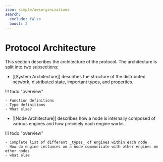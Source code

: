 ```yaml
---
icon: simple/awsorganizations
search:
  exclude: false
  boost: 2
---
```


# Protocol Architecture

This section describes the architecture of the protocol. The architecture is
split into two subsections:

<!--ᚦ
    «Would it make sense to switch the order of the two sections?»
-->

- [[System Architecture]] describes the structure of the
  distributed network, distributed state, important types, and properties.


!!! todo "overview"
    
    - Function definitions
    - Type definitions
    - What else?
    

- [[Node Architecture]] describes how a node is internally
  composed of various engines and how precisely each engine works.

!!! todo "overview"

    - Complete list of different _types_ of engines within each node
    - How do engine instances on a node communicate with other engines on other nodes
    - what else


<!--ᚦ
    «BTW, do we want and index.md or index.juvix.md for every file?»
-->
